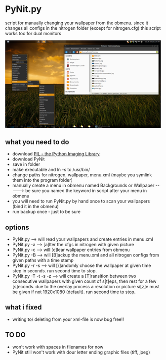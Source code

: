 PyNit.py
======================

script for manually changing your wallpaper from the obmenu. since it changes 
all configs in the nitrogen folder (except for nitrogen.cfg) this script works 
too for dual monitors

![image](https://raw.githubusercontent.com/frodo4fingers/PyNit/work%40PyNit/PyNit.png)

what you need to do
----------------------
- download [PIL - the Python Imaging Library](https://github.com/python-pillow/Pillow)
- download PyNit
- save in folder
- make executable and ln -s to /usr/bin/
- change paths for nitrogen, wallpaper, menu.xml (maybe you symlink them into the program folder)
- manually create a menu in obmenu named Backgrounds or Wallpaper
-----> be sure you named the keyword in script after your menu in obmenu
- you will need to run PyNit.py by hand once to scan your wallpapers (bind it in the obmenu)
- run backup once - just to be sure


options
----------------------
- PyNit.py          --> will read your wallpapers and create entries in menu.xml
- PyNit.py -a       --> [a]lter the cfgs in nitrogen with given picture
- PyNit.py -c       --> will [c]lear wallpaper entries from obmenu
- PyNit.py -B       --> will [B]ackup the menu.xml and all nitrogen configs from given paths with a time stamp
- PyNit.py -r -s    --> will [r]andomly choose the wallpaper at given time step in seconds. run second time to stop.
- PyNit.py -T -t -s -z --> will create a [T]ransition between two consecutive wallpapers with given count of s[t]eps, then rest for a few [s]econds. due to the overlay process a resolution or picture si[z]e must be given if not 1920x1080 (default). run second time to stop.


what i fixed
----------------------
- writing to/ deleting from your xml-file is now bug free!!

TO DO
----------------------
- won't work with spaces in filenames for now
- PyNit still won't work with dour letter ending graphic files (tiff, jpeg)

